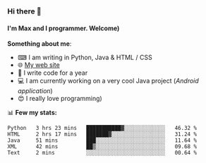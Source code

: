 ### Hi there 👋
#### I'm Max and I programmer. Welcome)

**Something about me**:
- ⌨ I am writing in Python, Java & HTML / CSS
- 🌐 [My web site](https://merive.herokuapp.com/)
- 🎈 I write code for a year
- 💻 I am currently working on a very cool Java project (*Android application*)
- 😍 I really love programming)

📊 **Few my stats:**
<!--START_SECTION:waka-->
```text
Python   3 hrs 23 mins   ███████████▓░░░░░░░░░░░░░   46.32 % 
HTML     2 hrs 17 mins   ███████▓░░░░░░░░░░░░░░░░░   31.24 % 
Java     51 mins         ███░░░░░░░░░░░░░░░░░░░░░░   11.64 % 
XML      42 mins         ██▒░░░░░░░░░░░░░░░░░░░░░░   09.68 % 
Text     2 mins          ░░░░░░░░░░░░░░░░░░░░░░░░░   00.64 % 
```
<!--END_SECTION:waka-->
